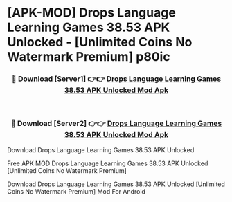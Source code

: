 # [APK-MOD] Drops  Language Learning Games 38.53 APK Unlocked - [Unlimited Coins No Watermark Premium] p80ic



<div align="center">
<h3>🔴 Download [Server1] 👉👉 <a href="https://momento.my/?title=Drops__Language_Learning_Games_38.53_APK_Unlocked">Drops  Language Learning Games 38.53 APK Unlocked Mod Apk</a></h3><br>

<h3>🔴 Download [Server2] 👉👉 <a href="https://momento.my/?title=Drops__Language_Learning_Games_38.53_APK_Unlocked">Drops  Language Learning Games 38.53 APK Unlocked Mod Apk</a></h3>
</div>



Download Drops  Language Learning Games 38.53 APK Unlocked 

Free APK MOD Drops  Language Learning Games 38.53 APK Unlocked [Unlimited Coins No Watermark Premium]

Download Drops  Language Learning Games 38.53 APK Unlocked [Unlimited Coins No Watermark Premium] Mod For Android
